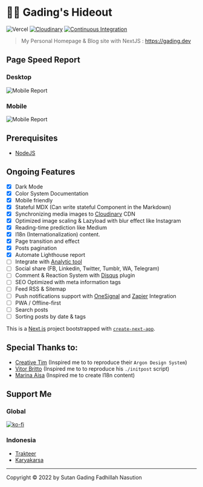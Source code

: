 # 👨‍💻 Gading's Hideout
![Vercel](https://therealsujitk-vercel-badge.vercel.app/?app=gading-dev) [![Cloudinary](https://github.com/gadingnst/gading.dev/actions/workflows/cloudinary.yml/badge.svg?event=workflow_dispatch)](https://github.com/gadingnst/gading.dev/actions/workflows/cloudinary.yml) [![Continuous Integration](https://github.com/gadingnst/gading.dev/actions/workflows/integration.yml/badge.svg)](https://github.com/gadingnst/gading.dev/actions/workflows/integration.yml)

> My Personal Homepage & Blog site with NextJS : https://gading.dev

## Page Speed Report
### Desktop
![Mobile Report](https://raw.githubusercontent.com/gadingnst/gading.dev/main/public/reports/desktop.svg)
### Mobile
![Mobile Report](https://raw.githubusercontent.com/gadingnst/gading.dev/main/public/reports/mobile.svg)

## Prerequisites
- [NodeJS](https://nodejs.org/en/download/)

## Ongoing Features
- [x] Dark Mode
- [x] Color System Documentation
- [x] Mobile friendly
- [x] Stateful MDX (Can write stateful Component in the Markdown)
- [x] Synchronizing media images to [Cloudinary](https://cloudinary.com) CDN
- [x] Optimized image scaling & Lazyload with blur effect like Instagram
- [x] Reading-time prediction like Medium
- [x] I18n (Internationalization) content.
- [x] Page transition and effect
- [x] Posts pagination
- [x] Automate Lighthouse report
- [ ] Integrate with [Analytic tool](https://analytics.gading.dev)
- [ ] Social share (FB, Linkedin, Twitter, Tumblr, WA, Telegram)
- [ ] Comment & Reaction System with [Disqus](https://disqus.com) plugin
- [ ] SEO Optimized with meta information tags
- [ ] Feed RSS & Sitemap
- [ ] Push notifications support with [OneSignal](https://onesignal.com/pricing) and [Zapier](https://zapier.com/apps/onesignal/integrations/rss/8120/send-onesignal-push-notifications-for-new-items-in-an-rss-feed) Integration
- [ ] PWA / Offline-first
- [ ] Search posts
- [ ] Sorting posts by date & tags

This is a [Next.js](https://nextjs.org/) project bootstrapped with [`create-next-app`](https://github.com/vercel/next.js/tree/canary/packages/create-next-app).

## Special Thanks to:
- [Creative Tim](https://demos.creative-tim.com/vue-argon-design-system) (Inspired me to to reproduce their `Argon Design System`)
- [Vitor Britto](https://github.com/vitorbritto/forcefiles/blob/f0e32299138348247bd2f6ccb3dd51683fa761fd/scripts/initpost.sh) (Inspired me to to reproduce his `./initpost` script)
- [Marina Aisa](https://marinaaisa.com) (Inspired me to create I18n content)

## Support Me
### Global
[![ko-fi](https://www.ko-fi.com/img/githubbutton_sm.svg)](https://ko-fi.com/B0B71P7PB)
### Indonesia
- [Trakteer](https://trakteer.id/sutanlab)
- [Karyakarsa](https://karyakarsa.com/sutanlab)

* * *

Copyright © 2022 by Sutan Gading Fadhillah Nasution
